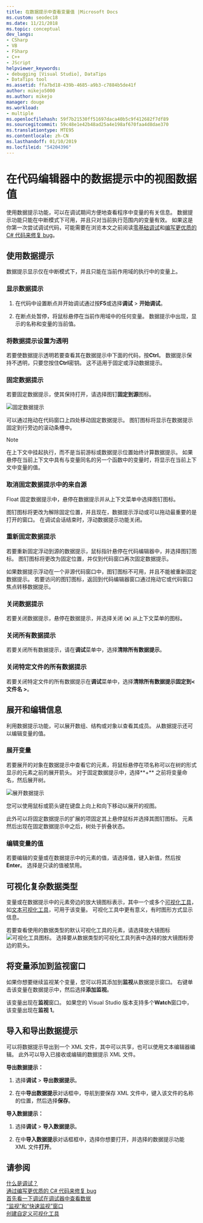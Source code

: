 ```yaml
---
title: 在数据提示中查看变量值 |Microsoft Docs
ms.custom: seodec18
ms.date: 11/21/2018
ms.topic: conceptual
dev_langs:
- CSharp
- VB
- FSharp
- C++
- JScript
helpviewer_keywords:
- debugging [Visual Studio], DataTips
- DataTips tool
ms.assetid: ffa7bd18-439b-4685-a9b3-c7884b5de41f
author: mikejo5000
ms.author: mikejo
manager: douge
ms.workload:
- multiple
ms.openlocfilehash: 59f7b21530ff51697daca40b5c9f412682f7df89
ms.sourcegitcommit: 59c48e1e42b48ad25a4e198af670faa4d8dae370
ms.translationtype: MTE95
ms.contentlocale: zh-CN
ms.lasthandoff: 01/10/2019
ms.locfileid: "54204396"
---
```

# <a name="view-data-values-in-datatips-in-the-code-editor"></a>在代码编辑器中的数据提示中的视图数据值

使用数据提示功能，可以在调试期间方便地查看程序中变量的有关信息。 数据提示功能只能在中断模式下可用，并且只对当前执行范围内的变量有效。 如果这是你第一次尝试调试代码，可能需要在浏览本文之前阅读[零基础调试](../debugger/debugging-absolute-beginners.md)和[编写更优质的 C# 代码来修复 bug](../debugger/write-better-code-with-visual-studio.md)。
  
## <a name="work-with-datatips"></a>使用数据提示

数据提示显示仅在中断模式下，并且只能在当前作用域的执行中的变量上。

### <a name="display-a-datatip"></a>显示数据提示  
  
1. 在代码中设置断点并开始调试通过按**F5**或选择**调试** > **开始调试**。
  
1. 在断点处暂停，将鼠标悬停在当前作用域中的任何变量。 数据提示中出现，显示的名称和变量的当前值。

### <a name="make-a-datatip-transparent"></a>将数据提示设置为透明  

若要使数据提示透明若要查看其在数据提示中下面的代码，按**Ctrl**。 数据提示保持不透明，只要您按住**Ctrl**密钥。 这不适用于固定或浮动数据提示。  
### <a name="pin-a-datatip"></a>固定数据提示

若要固定数据提示，使其保持打开，请选择图钉**固定到源**图标。 

![固定数据提示](../debugger/media/dbg-tips-data-tips-pinned.png "固定数据提示")

可以通过拖动在代码窗口上四处移动固定数据提示。 图钉图标将显示在数据提示固定到行旁边的滚动条槽中。 

>[!NOTE]
>在上下文中挂起执行，而不是当前游标或数据提示位置始终计算数据提示。 如果悬停在当前上下文中具有与变量同名的另一个函数中的变量时，将显示在当前上下文中变量的值。
  
### <a name="unpin-a-datatip-from-source"></a>取消固定数据提示中的来自源

Float 固定数据提示中，悬停在数据提示并从上下文菜单中选择图钉图标。 

图钉图标将更改为解除固定位置，并且现在，数据提示浮动或可以拖动最重要的是打开的窗口。 在调试会话结束时，浮动数据提示功能关闭。  
  
### <a name="repin-a-datatip"></a>重新固定数据提示  
  
若要重新固定浮动到源的数据提示，鼠标指针悬停在代码编辑器中，并选择图钉图标。 图钉图标将更改为固定位置，并仅到代码窗口再次固定数据提示。 

如果数据提示浮动在一个非源代码窗口中，图钉图标不可用，并且不能被重新固定数据提示。 若要访问的图钉图标，返回到代码编辑器窗口通过拖动它或代码窗口焦点转移数据提示。 
  
### <a name="close-a-datatip"></a>关闭数据提示  
  
若要关闭数据提示，悬停在数据提示，并选择关闭 (**x**) 从上下文菜单的图标。  
  
### <a name="close-all-datatips"></a>关闭所有数据提示  
  
若要关闭所有数据提示，请在**调试**菜单中，选择**清除所有数据提示**。  
  
### <a name="close-all-datatips-for-a-specific-file"></a>关闭特定文件的所有数据提示  
  
若要关闭特定文件的所有数据提示在**调试**菜单中，选择**清除所有数据提示固定到\<文件名 >**。  
  
## <a name="expand-and-edit-information"></a>展开和编辑信息  
利用数据提示功能，可以展开数组、结构或对象以查看其成员。 从数据提示还可以编辑变量的值。  
  
### <a name="expand-a-variable"></a>展开变量

若要展开的对象在数据提示中查看它的元素，将鼠标悬停在项名称可以在树的形式显示的元素之前的展开箭头。 对于固定数据提示中，选择**+** 之前将变量命名，然后展开树。 

![展开数据提示](../debugger/media/dbg-tour-data-tips.png "展开数据提示")

您可以使用鼠标或箭头键在键盘上向上和向下移动以展开的视图。 

此外可以将固定数据提示的扩展的项固定其上悬停鼠标并选择其图钉图标。 元素然后出现在固定数据提示中之后，树处于折叠状态。 

### <a name="edit-the-value-of-a-variable"></a>编辑变量的值

若要编辑的变量或在数据提示中的元素的值，请选择值，键入新值，然后按**Enter**。 选择是只读的值被禁用。  

## <a name="visualize-complex-data-types"></a>可视化复杂数据类型  

变量或在数据提示中的元素旁边的放大镜图标表示，其中一个或多个[可视化工具](../debugger/create-custom-visualizers-of-data.md)，如[文本可视化工具](../debugger/string-visualizer-dialog-box.md)，可用于该变量。 可视化工具中更有意义，有时图形方式显示信息。
  
若要查看使用的数据类型的默认可视化工具的元素，请选择放大镜图标![可视化工具图标](../debugger/media/dbg-tips-visualizer-icon.png "可视化工具图标")。 选择要从数据类型的可视化工具列表中选择的放大镜图标旁边的箭头。  

## <a name="add-a-variable-to-a-watch-window"></a>将变量添加到监视窗口  

如果你想要继续监视某个变量，您可以将其添加到**监视**从数据提示窗口。 右键单击该变量在数据提示中，然后选择**添加监视**。 

该变量出现在**监视**窗口。 如果您的 Visual Studio 版本支持多个**Watch**窗口中，该变量出现在**监视 1**。 
  
## <a name="import-and-export-datatips"></a>导入和导出数据提示  

可以将数据提示导出到一个 XML 文件，其中可以共享，也可以使用文本编辑器编辑。 此外可以导入已接收或编辑的数据提示 XML 文件。 
  
**导出数据提示：** 
  
1. 选择**调试** > **导出数据提示**。  
   
1. 在中**导出数据提示**对话框中，导航到要保存 XML 文件中，键入该文件的名称的位置，然后选择**保存**。  
  
**导入数据提示：** 
  
1. 选择**调试** > **导入数据提示**。  
   
1. 在中**导入数据提示**对话框框中，选择你想要打开，并选择的数据提示功能 XML 文件**打开**。  

## <a name="see-also"></a>请参阅  
 [什么是调试？](../debugger/what-is-debugging.md)  
 [通过编写更优质的 C# 代码来修复 bug](../debugger/write-better-code-with-visual-studio.md)  
 [首先看一下调试](../debugger/debugger-feature-tour.md)[在调试器中查看数据](../debugger/viewing-data-in-the-debugger.md)   
 [“监视”和“快速监视”窗口](../debugger/watch-and-quickwatch-windows.md)   
 [创建自定义可视化工具](../debugger/create-custom-visualizers-of-data.md)   
